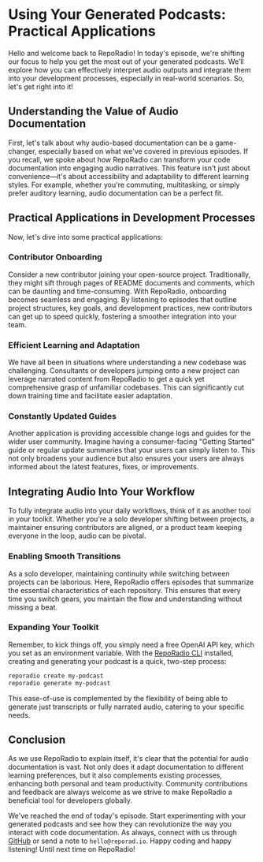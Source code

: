# Using Your Generated Podcasts: Practical Applications

Hello and welcome back to RepoRadio! In today's episode, we're shifting our focus to help you get the most out of your generated podcasts. We’ll explore how you can effectively interpret audio outputs and integrate them into your development processes, especially in real-world scenarios. So, let's get right into it!

## Understanding the Value of Audio Documentation

First, let's talk about why audio-based documentation can be a game-changer, especially based on what we've covered in previous episodes. If you recall, we spoke about how RepoRadio can transform your code documentation into engaging audio narratives. This feature isn't just about convenience—it's about accessibility and adaptability to different learning styles. For example, whether you're commuting, multitasking, or simply prefer auditory learning, audio documentation can be a perfect fit.

## Practical Applications in Development Processes

Now, let's dive into some practical applications:

### Contributor Onboarding

Consider a new contributor joining your open-source project. Traditionally, they might sift through pages of README documents and comments, which can be daunting and time-consuming. With RepoRadio, onboarding becomes seamless and engaging. By listening to episodes that outline project structures, key goals, and development practices, new contributors can get up to speed quickly, fostering a smoother integration into your team.

### Efficient Learning and Adaptation

We have all been in situations where understanding a new codebase was challenging. Consultants or developers jumping onto a new project can leverage narrated content from RepoRadio to get a quick yet comprehensive grasp of unfamiliar codebases. This can significantly cut down training time and facilitate easier adaptation.

### Constantly Updated Guides

Another application is providing accessible change logs and guides for the wider user community. Imagine having a consumer-facing "Getting Started" guide or regular update summaries that your users can simply listen to. This not only broadens your audience but also ensures your users are always informed about the latest features, fixes, or improvements.

## Integrating Audio Into Your Workflow

To fully integrate audio into your daily workflows, think of it as another tool in your toolkit. Whether you're a solo developer shifting between projects, a maintainer ensuring contributors are aligned, or a product team keeping everyone in the loop, audio can be pivotal.

### Enabling Smooth Transitions

As a solo developer, maintaining continuity while switching between projects can be laborious. Here, RepoRadio offers episodes that summarize the essential characteristics of each repository. This ensures that every time you switch gears, you maintain the flow and understanding without missing a beat.

### Expanding Your Toolkit

Remember, to kick things off, you simply need a free OpenAI API key, which you set as an environment variable. With the [RepoRadio CLI](https://github.com/reporad-io/reporadio) installed, creating and generating your podcast is a quick, two-step process:

```bash
reporadio create my-podcast
reporadio generate my-podcast
```

This ease-of-use is complemented by the flexibility of being able to generate just transcripts or fully narrated audio, catering to your specific needs.

## Conclusion

As we use RepoRadio to explain itself, it's clear that the potential for audio documentation is vast. Not only does it adapt documentation to different learning preferences, but it also complements existing processes, enhancing both personal and team productivity. Community contributions and feedback are always welcome as we strive to make RepoRadio a beneficial tool for developers globally.

We've reached the end of today's episode. Start experimenting with your generated podcasts and see how they can revolutionize the way you interact with code documentation. As always, connect with us through [GitHub](https://github.com/RepoRadio/reporadio-cli) or send a note to `hello@reporad.io`. Happy coding and happy listening! Until next time on RepoRadio!